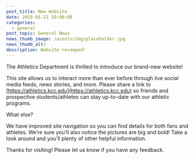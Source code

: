 ```yaml
---
post_title: New Website
date: 2018-05-21 10:00:00
categories:
  - general
post_topic: General News
news_thumb_image: /assets/img/placeholder.jpg
news_thumb_alt:
description: Website revamped!
---
```


The Athletics Department is thrilled to introduce our brand-new website!

This site allows us to interact more than ever before through live social media feeds, news stories, and more. Please share a link to [https://athletics.kcc.edu](https://athletics.kcc.edu) so friends and prospective students/athletes can stay up-to-date with our athletic programs.

What else?

We have improved site navigation so you can find details for both fans and athletes. We’re sure you’ll also notice the pictures are big and bold! Take a look around and you’ll plenty of other helpful information.

Thanks for visiting! Please let us know if you have any feedback.
